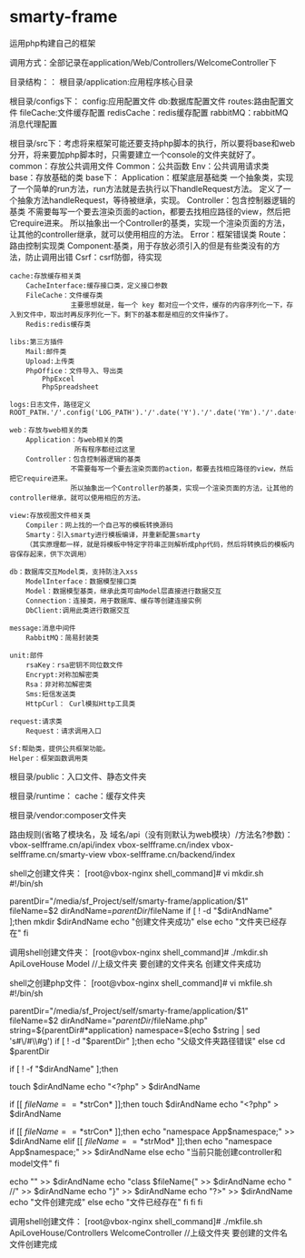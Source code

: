 # smarty-frame
运用php构建自己的框架

调用方式：全部记录在application/Web/Controllers/WelcomeController下

目录结构：：
根目录/application:应用程序核心目录

根目录/configs下：
    config:应用配置文件
    db:数据库配置文件
    routes:路由配置文件
    fileCache:文件缓存配置
    redisCache：redis缓存配置
    rabbitMQ：rabbitMQ消息代理配置

根目录/src下：考虑将来框架可能还要支持php脚本的执行，所以要将base和web分开，将来要加php脚本时，只需要建立一个console的文件夹就好了。
    common：存放公共调用文件
        Common：公共函数
        Env：公共调用请求类
    base：存放基础的类
        base下：
            Application：框架底层基础类
                        一个抽象类，实现了一个简单的run方法，run方法就是去执行以下handleRequest方法。
                        定义了一个抽象方法handleRequest，等待被继承，实现。
            Controller：包含控制器逻辑的基类
                       不需要每写一个要去渲染页面的action，都要去找相应路径的view，然后把它require进来。
                       所以抽象出一个Controller的基类，实现一个渲染页面的方法，让其他的controller继承，就可以使用相应的方法。
            Error：框架错误类
            Route：路由控制实现类
            Component:基类，用于存放必须引入的但是有些类没有的方法，防止调用出错
            Csrf：csrf防御，待实现

    cache:存放缓存相关类
        CacheInterface:缓存接口类，定义接口参数
        FileCache：文件缓存类
                   主要思想就是，每一个 key 都对应一个文件，缓存的内容序列化一下，存入到文件中，取出时再反序列化一下。剩下的基本都是相应的文件操作了。
        Redis:redis缓存类

    libs:第三方插件
        Mail:邮件类
        Upload:上传类
        PhpOffice：文件导入、导出类
            PhpExcel
            PhpSpreadsheet

    logs:日志文件，路径定义ROOT_PATH.'/'.config('LOG_PATH').'/'.date('Y').'/'.date('Ym').'/'.date('Ymd').'.log'

    web：存放与web相关的类
        Application：与web相关的类
                    所有程序都经过这里
        Controller：包含控制器逻辑的基类
                   不需要每写一个要去渲染页面的action，都要去找相应路径的view，然后把它require进来。
                   所以抽象出一个Controller的基类，实现一个渲染页面的方法，让其他的controller继承，就可以使用相应的方法。

    view:存放视图文件相关类
        Compiler：网上找的一个自己写的模板转换源码
        Smarty：引入smarty进行模板编译，并重新配置smarty
        （其实原理都一样，就是将模板中特定字符串正则解析成php代码，然后将转换后的模板内容保存起来，供下次调用）

    db：数据库交互Model类，支持防注入xss
        ModelInterface：数据模型接口类
        Model：数据模型基类，继承此类可由Model层直接进行数据交互
        Connection：连接类，用于数据库、缓存等创建连接实例
        DbClient:调用此类进行数据交互

    message:消息中间件
        RabbitMQ：简易封装类

    unit:部件
        rsaKey：rsa密钥不同位数文件
        Encrypt:对称加解密类
        Rsa：非对称加解密类
        Sms:短信发送类
        HttpCurl： Curl模拟Http工具类

    request:请求类
        Request：请求调用入口

    Sf:帮助类，提供公共框架功能。
    Helper：框架函数调用类

根目录/public：入口文件、静态文件夹

根目录/runtime：
    cache：缓存文件夹

根目录/vendor:composer文件夹



路由规则(省略了模块名，及 域名/api（没有则默认为web模块）/方法名?参数)：
    vbox-selfframe.cn/api/index
    vbox-selfframe.cn/index
    vbox-selfframe.cn/smarty-view
    vbox-selfframe.cn/backend/index


shell之创建文件夹：
[root@vbox-nginx shell_command]# vi mkdir.sh
#!/bin/sh

parentDir="/media/sf_Project/self/smarty-frame/application/$1"
fileName=$2
dirAndName=$parentDir/$fileName
if [ ! -d "$dirAndName" ];then
mkdir $dirAndName
echo "创建文件夹成功"
else
echo "文件夹已经存在"
fi

调用shell创建文件夹：
[root@vbox-nginx shell_command]# ./mkdir.sh ApiLoveHouse Model		//上级文件夹 要创建的文件夹名
创建文件夹成功


shell之创建php文件：
[root@vbox-nginx shell_command]# vi mkfile.sh
#!/bin/sh

parentDir="/media/sf_Project/self/smarty-frame/application/$1"
fileName=$2
dirAndName="$parentDir/$fileName.php"
string=${parentDir#*application}
namespace=$(echo $string | sed 's#\/#\\#g')
if [ ! -d "$parentDir" ];then
echo "父级文件夹路径错误"
else
cd $parentDir

if [ ! -f "$dirAndName" ];then

touch $dirAndName
echo "<?php" > $dirAndName

if [[ $fileName == *$strCon* ]];then
touch $dirAndName
echo "<?php" > $dirAndName

if [[ $fileName == *$strCon* ]];then
echo "namespace App$namespace;" >> $dirAndName
elif [[ $fileName == *$strMod* ]];then
echo "namespace App\$namespace;" >> $dirAndName
else
echo "当前只能创建controller和model文件"
fi

echo "" >> $dirAndName
echo "class $fileName{" >> $dirAndName
echo "          //" >> $dirAndName
echo "}" >> $dirAndName
echo "?>" >> $dirAndName
echo "文件创建完成"
else
echo "文件已经存在"
fi
fi
fi

调用shell创建文件：
[root@vbox-nginx shell_command]# ./mkfile.sh ApiLoveHouse/Controllers WelcomeController		//上级文件夹 要创建的文件名
文件创建完成
